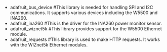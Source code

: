 - adafruit_bus_device #This library is needed for handling SPI and I2C communications. It supports various devices including the W5500 and INA260.
- adafruit_ina260 #This is the driver for the INA260 power monitor sensor.
- adafruit_wiznet5k #This library provides support for the W5500 Ethernet module.
- adafruit_requests #This library is used to make HTTP requests. It works with the WIZnet5k Ethernet modules.

